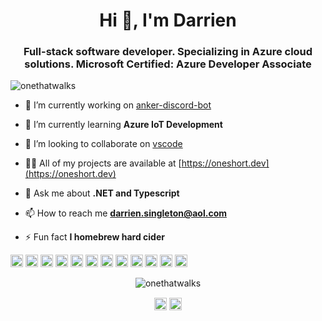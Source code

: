 <h1 align="center">Hi 👋, I'm Darrien</h1>
<h3 align="center">Full-stack software developer. Specializing in Azure cloud solutions. Microsoft Certified: Azure Developer Associate</h3>

<p align="left"> <img src="https://komarev.com/ghpvc/?username=onethatwalks" alt="onethatwalks" /> </p>

- 🔭 I’m currently working on [anker-discord-bot](https://github.com/OneThatWalks/anker-discord-bot)

- 🌱 I’m currently learning **Azure IoT Development**

- 👯 I’m looking to collaborate on [vscode](https://github.com/microsoft/vscode)

- 👨‍💻 All of my projects are available at [https://oneshort.dev](https://oneshort.dev)

- 💬 Ask me about **.NET and Typescript**

- 📫 How to reach me **darrien.singleton@aol.com**

- ⚡ Fun fact **I homebrew hard cider**

<p align="left"><img src="https://devicons.github.io/devicon/devicon.git/icons/bootstrap/bootstrap-plain.svg" alt="bootstrap" width="20" height="20"/> <img src="https://devicons.github.io/devicon/devicon.git/icons/css3/css3-original-wordmark.svg" alt="css3" width="20" height="20"/> <img src="https://devicons.github.io/devicon/devicon.git/icons/csharp/csharp-original.svg" alt="csharp" width="20" height="20"/> <img src="https://devicons.github.io/devicon/devicon.git/icons/docker/docker-original-wordmark.svg" alt="docker" width="20" height="20"/> <img src="https://devicons.github.io/devicon/devicon.git/icons/dot-net/dot-net-original-wordmark.svg" alt="dotnet" width="20" height="20"/> <img src="https://devicons.github.io/devicon/devicon.git/icons/html5/html5-original-wordmark.svg" alt="html5" width="20" height="20"/> <img src="https://devicons.github.io/devicon/devicon.git/icons/javascript/javascript-original.svg" alt="javascript" width="20" height="20"/> <img src="https://devicons.github.io/devicon/devicon.git/icons/typescript/typescript-original.svg" alt="typescript" width="20" height="20"/> <img src="https://devicons.github.io/devicon/devicon.git/icons/redis/redis-original-wordmark.svg" alt="redis" width="20" height="20"/> <img src="https://devicons.github.io/devicon/devicon.git/icons/sass/sass-original.svg" alt="sass" width="20" height="20"/> <img src="https://devicons.github.io/devicon/devicon.git/icons/nodejs/nodejs-original-wordmark.svg" alt="nodejs" width="20" height="20"/> <img src="https://devicons.github.io/devicon/devicon.git/icons/webpack/webpack-original.svg" alt="webpack" width="20" height="20"/></p><p align="center"> <img src="https://github-readme-stats.vercel.app/api?username=onethatwalks&show_icons=true" alt="onethatwalks" /> </p>

<p align="center">
<a href="https://dev.to/onethatwalks" target="blank"><img align="center" src="https://cdn.jsdelivr.net/npm/simple-icons@3.0.1/icons/dev-dot-to.svg" alt="onethatwalks" height="20" width="20" /></a>
<a href="https://linkedin.com/in/dosingleton" target="blank"><img align="center" src="https://cdn.jsdelivr.net/npm/simple-icons@3.0.1/icons/linkedin.svg" alt="dosingleton" height="20" width="20" /></a>
</p>
